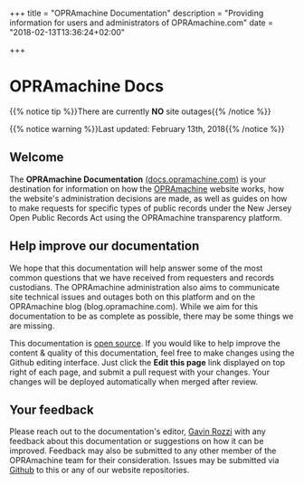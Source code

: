 +++
title = "OPRAmachine Documentation"
description = "Providing information for users and administrators of OPRAmachine.com"
date = "2018-02-13T13:36:24+02:00"

+++
# OPRAmachine Docs
{{% notice tip %}}There are currently **NO** site outages{{% /notice %}}

{{% notice warning %}}Last updated: February 13th, 2018{{% /notice %}}

## Welcome
The **OPRAmachine Documentation** [(docs.opramachine.com)](https://docs.opramachine.com/) is your destination for information on how the [OPRAmachine](https://opramachine.com/) website works, how the website's administration decisions are made, as well as guides on how to make requests for specific types of public records under the New Jersey Open Public Records Act using the OPRAmachine transparency platform.

## Help improve our documentation
We hope that this documentation will help answer some of the most common questions that we have received from requesters and records custodians. The OPRAmachine administration also aims to communicate site technical issues and outages both on this platform and on the OPRAmachine blog (blog.opramachine.com).
While we aim for this documentation to be as complete as possible, there may be some things we are missing.

This documentation is [open source](https://github.com/gavinrozzi/opramachine-docs/). If you would like to help improve the content & quality of this documentation, feel free to make changes using the Github editing interface. Just click the **Edit this page** link displayed on top right of each page, and submit a pull request with your changes. Your changes will be deployed automatically when merged after review.

## Your feedback
Please reach out to the documentation's editor, [Gavin Rozzi](https://www.gavinrozzi.com) with any feedback about this documentation or suggestions on how it can be improved. Feedback may also be submitted to any other member of the OPRAmachine team for their consideration. Issues may be submitted via [Github](https://github.com/gavinrozzi/opramachine-docs/issues) to this or any of our website repositories.
